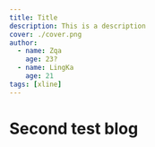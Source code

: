 ```yaml
---
title: Title
description: This is a description
cover: ./cover.png
author: 
  - name: Zqa
    age: 23?
  - name: LingKa
    age: 21
tags: [xline]
---
```


# Second test blog